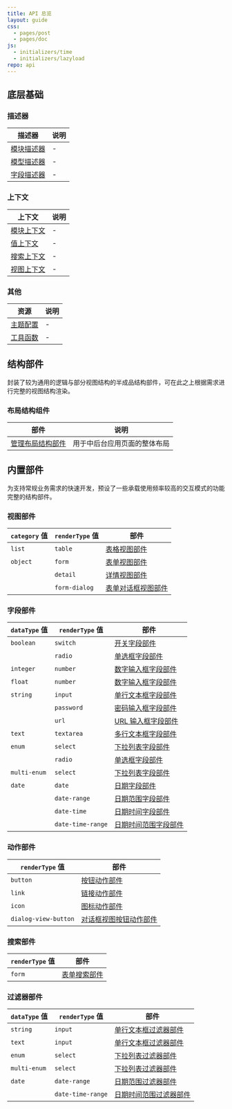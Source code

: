 ```yaml
---
title: API 总览
layout: guide
css:
  - pages/post
  - pages/doc
js:
  - initializers/time
  - initializers/lazyload
repo: api
---
```


## 底层基础

### 描述器

| 描述器 | 说明 |
| --- | --- |
| [模块描述器](/descriptors/module) | - |
| [模型描述器](/descriptors/model) | - |
| [字段描述器](/descriptors/field) | - |

### 上下文

| 上下文 | 说明 |
| --- | --- |
| [模块上下文](/contexts/module-context) | - |
| [值上下文](/contexts/value-context) | - |
| [搜索上下文](/contexts/search-context) | - |
| [视图上下文](/contexts/view-context) | - |

### 其他

| 资源 | 说明 |
| --- | --- |
| [主题配置](/theme/) | - |
| [工具函数](/utils/) | - |

## 结构部件

封装了较为通用的逻辑与部分视图结构的半成品结构部件，可在此之上根据需求进行完整的视图结构渲染。

### 布局结构组件

| 部件 | 说明 |
| --- | --- |
| [管理布局结构部件](/widgets/admin-layout-structural-widget/) | 用于中后台应用页面的整体布局 |

## 内置部件

为支持常规业务需求的快速开发，预设了一些承载使用频率较高的交互模式的功能完整的结构部件。

### 视图部件

| `category` 值 | `renderType` 值 | 部件 |
| --- | --- | --- |
| `list` | `table` | [表格视图部件](/widgets/table-view-widget/) |
| `object` | `form` | [表单视图部件](/widgets/form-view-widget/) |
|  | `detail` | [详情视图部件](/widgets/detail-view-widget/) |
|  | `form-dialog` | [表单对话框视图部件](/widgets/form-dialog-view-widget/) |

### 字段部件

| `dataType` 值 | `renderType` 值 | 部件 |
| --- | --- | --- |
| `boolean` | `switch` | [开关字段部件](/widgets/switch-field-widget/) |
|  | `radio` | [单选框字段部件](/widgets/radio-field-widget/) |
| `integer` | `number` | [数字输入框字段部件](/widgets/number-field-widget/) |
| `float` | `number` | [数字输入框字段部件](/widgets/number-field-widget/) |
| `string` | `input` | [单行文本框字段部件](/widgets/input-field-widget/) |
|  | `password` | [密码输入框字段部件](/widgets/password-field-widget/) |
|  | `url` | [URL 输入框字段部件](/widgets/url-field-widget/) |
| `text` | `textarea` | [多行文本框字段部件](/widgets/textarea-field-widget/) |
| `enum` | `select` | [下拉列表字段部件](/widgets/select-field-widget/) |
|  | `radio` | [单选框字段部件](/widgets/radio-field-widget/) |
| `multi-enum` | `select` | [下拉列表字段部件](/widgets/select-field-widget/) |
| `date` | `date` | [日期字段部件](/widgets/date-field-widget/) |
|  | `date-range` | [日期范围字段部件](/widgets/date-range-field-widget/) |
|  | `date-time` | [日期时间字段部件](/widgets/date-time-field-widget/) |
|  | `date-time-range` | [日期时间范围字段部件](/widgets/date-time-range-field-widget/) |

### 动作部件

| `renderType` 值 | 部件 |
| --- | --- |
| `button` | [按钮动作部件](/widgets/button-action-widget/) |
| `link` | [链接动作部件](/widgets/link-action-widget/) |
| `icon` | [图标动作部件](/widgets/icon-action-widget/) |
| `dialog-view-button` | [对话框视图按钮动作部件](/widgets/dialog-view-button-action-widget/) |

### 搜索部件

| `renderType` 值 | 部件 |
| --- | --- |
| `form` | [表单搜索部件](/widgets/form-search-widget/) |

### 过滤器部件

| `dataType` 值 | `renderType` 值 | 部件 |
| --- | --- | --- |
| `string` | `input` | [单行文本框过滤器部件](/widgets/input-filter-widget/) |
| `text` | `input` | [单行文本框过滤器部件](/widgets/input-filter-widget/) |
| `enum` | `select` | [下拉列表过滤器部件](/widgets/select-filter-widget/) |
| `multi-enum` | `select` | [下拉列表过滤器部件](/widgets/select-filter-widget/) |
| `date` | `date-range` | [日期范围过滤器部件](/widgets/date-range-filter-widget/) |
|  | `date-time-range` | [日期时间范围过滤器部件](/widgets/date-time-range-filter-widget/) |
